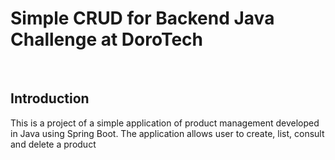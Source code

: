# Simple CRUD for Backend Java Challenge at DoroTech
<br>

## Introduction

This is a project of a simple application of product management developed in Java using Spring Boot. The application allows user to create, list, consult and delete a product
